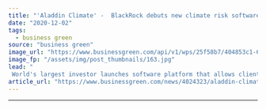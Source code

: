 ```yaml
---
title: "'Aladdin Climate' -  BlackRock debuts new climate risk software platform for clients"
date: "2020-12-02"
tags: 
  - business green
source: "business green"
image_url: "https://www.businessgreen.com/api/v1/wps/25f58b7/404853c1-62bb-437a-9f71-9bae4ba22934/5/blackrock-185x114.jpg"
image_fp: "/assets/img/post_thumbnails/163.jpg"
lead: "
 World's largest investor launches software platform that allows clients to stress test investments against different warming scenarios, as company reveals climate risk is now clients' number one concern ..."
article_url: "https://www.businessgreen.com/news/4024323/aladdin-climate-blackrock-builds-climate-risk-software-clients"
---
```


---
